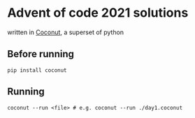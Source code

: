 Advent of code 2021 solutions
===

written in [Coconut](http://coconut-lang.org/), a superset of python

Before running
--------------

```
pip install coconut
```

Running
-------

```
coconut --run <file> # e.g. coconut --run ./day1.coconut
```
